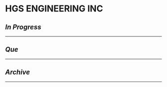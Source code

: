# HGS ENGINEERING INC

## *In Progress*

--------------------

## *Que*

-----------------------------------
## *Archive*

-----------------------------------

